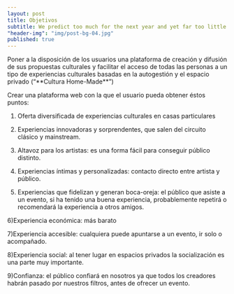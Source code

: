```yaml
---
layout: post
title: Objetivos
subtitle: We predict too much for the next year and yet far too little for the next ten.
"header-img": "img/post-bg-04.jpg"
published: true
---
```




<p>Poner a la disposición de los usuarios una plataforma de creación y difusión de sus propuestas culturales y facilitar el acceso de todas las personas a un tipo de experiencias culturales basadas en la autogestión y el espacio privado (“**Cultura Home-Made**”)

Crear una plataforma web con la que el usuario pueda obtener éstos puntos:

1) Oferta diversificada de experiencias culturales en casas particulares

2) Experiencias innovadoras y sorprendentes, que salen del circuito clásico y mainstream.

3) Altavoz para los artistas: es una forma fácil para conseguir público distinto.

4) Experiencias íntimas y personalizadas: contacto directo entre artista y público.

5) Experiencias que fidelizan y generan boca-oreja: el público que asiste a un evento, si ha tenido una buena experiencia, probablemente repetirá o recomendará la experiencia a otros amigos.

6)Experiencia económica: más barato

7)Experiencia accesible: cualquiera puede apuntarse a un evento, ir solo o acompañado.

8)Experiencia social: al tener lugar en espacios privados la socialización es una parte muy importante.

9)Confianza: el público confiará en nosotros ya que todos los creadores habrán pasado por nuestros filtros, antes de ofrecer un evento.





